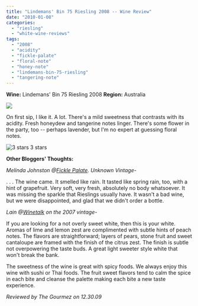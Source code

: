```yaml
---
title: "Lindemans' Bin 75 Riesling 2008 -- Wine Review"
date: "2010-01-08"
categories:
  - "riesling"
  - "white-wine-reviews"
tags:
  - "2008"
  - "acidity"
  - "fickle-palate"
  - "floral-note"
  - "honey-note"
  - "lindemans-bin-75-riesling"
  - "tangering-note"
---
```


**Wine:** Lindemans' Bin 75 Riesling 2008 **Region:** Australia

![](http://www.rebeccagomezfarrell.com/gourmez/photos/lindemansbin.jpg)

On first sip, I like it. A lot. There's a mild sweetness that contrasts with its acidity. Fresh honeydew and tangerine notes linger. There's some flower in the party, too -- perhaps lavender, but I'm no expert at guessing floral notes.




<div class="caption">

![3 stars](http://s3.amazonaws.com/thegourmez-wpmedia/2009/02/rating_avocado1.gif "rating_avocado1") 3 stars</div>


**Other Bloggers' Thoughts:**

_Melinda Johnston @[Fickle Palate](http://www.ficklepalate.com/2008/lindemans-bin-75-reisling/). Unknown Vintage-_

. . . The wine came. It smelled like rain. It tasted like spring rain, too, with a hint of grapefruit. Very soft, very fresh, absolutely no body whatsoever. It was missing the sparkle that Rieslings usually have. It wasn't a bad wine, but we were disappointed, and glad that we didn't order a bottle.

_Lain @[Winetalk](http://winetalk.org/2009/01/28/2007-lindemans-bin-75-riesling-australia-8.aspx) on the 2007 vintage-_

If you are looking for a not overly sweet white, then this is your white. Aromas of lime and lemon zest are complimented with subtle hints of peach notes. The flavors are straightforward; layers of pears, stone fruit and sweet cantaloupe are framed with the finish of the citrus zest. The finish is subtle not overpowering the taste buds. A great light sweeter style white that won't break the bank.

The sweetness of the wine is great with spicy foods. We always enjoy this wine with sushi or Thai foods. The fruit sweet flavors tend to calm the spice in each bite and cleanse the palette making each bite a new taste experience.

_Reviewed by The Gourmez on 12.30.09_
